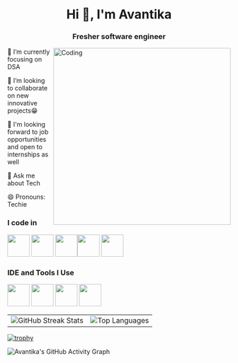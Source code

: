 <h1 align="center">Hi 👋, I'm Avantika</h1>
<h3 align="center">Fresher software engineer</h3>
<img align="right" alt="Coding" width="400" src="https://datastories.konfhub.com/img/mascot/blogging.svg"/>

🌱 I’m currently focusing on DSA

👯 I’m looking to collaborate on new innovative projects😁

🤔 I'm looking forward to job opportunities and open to internships as well


💬 Ask me about Tech

 😄 Pronouns: Techie
### I code in
<img height="50" width="50" src="https://img.icons8.com/color/48/000000/c-plus-plus-logo.png" /> <img height="50" width="50" src="https://img.icons8.com/color/48/000000/python.png" />  <img height="50" width="50" src="https://img.icons8.com/?size=100&id=UFXRpPFebwa2&format=png&color=000000"><img height="50" width="50" src="https://img.icons8.com/color/48/000000/html-5.png" /> <img height="50" width="50" src="https://img.icons8.com/color/48/000000/css3.png" />


### IDE and Tools I Use
<img height="50" width="50" src="https://img.icons8.com/color/48/000000/visual-studio-code-2019.png"/> <img height="50" width="50" src="https://img.icons8.com/color/48/000000/pycharm.png"/> <img height="50" width="50" src="https://img.icons8.com/color/50/000000/git.png"/> <img height="50" src="https://img.icons8.com/color/480/null/notion--v1.png" />



 <table>
  <tr>
    <td>
      <img src="https://github-readme-streak-stats.herokuapp.com/?user=Avanti2023&theme=dark&hide_border=false" alt="GitHub Streak Stats"/>
    </td>
    <td>
      <img src="https://github-readme-stats.vercel.app/api/top-langs/?username=Avanti2023&theme=dark&hide_border=false&include_all_commits=false&count_private=false&layout=compact" alt="Top Languages"/>
    </td>
  </tr>
</table>

[![trophy](https://github-profile-trophy.vercel.app/?username=Avanti2023)](https://github.com/ryo-ma/github-profile-trophy)

![Avantika's GitHub Activity Graph](https://github-readme-activity-graph.vercel.app/graph?username=Avanti2023&theme=react-dark&hide_border=true&area=true)
<table>

